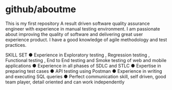 # github/aboutme
 This is my first repository
A result driven software quality assurance engineer with experience in manual testing environment.
I am passionate about improving the quality of software and delivering great user experience product.
I have a good knowledge of agile methodology and test practices.

SKILL SET
● Experience in Exploratory testing , Regression testing , Functional testing , End to End testing and Smoke testing of web and mobile applications
● Experience in all phases of SDLC and STLC
● Expertise in preparing test cases
● API testing using Postman
● Experience in writing and executing SQL queries
● Perfect communication skill, self driven, good team player, detail oriented and can work independently
